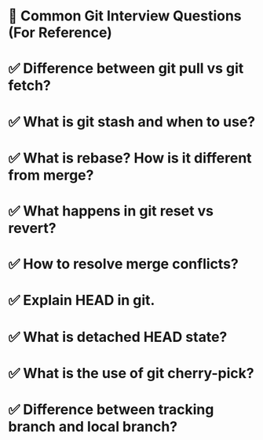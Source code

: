 # 🎯  Common Git Interview Questions (For Reference)


# ✅ Difference between git pull vs git fetch?
# ✅ What is git stash and when to use?
# ✅ What is rebase? How is it different from merge?
# ✅ What happens in git reset vs revert?
# ✅ How to resolve merge conflicts?
# ✅ Explain HEAD in git.
# ✅ What is detached HEAD state?
# ✅ What is the use of git cherry-pick?
# ✅ Difference between tracking branch and local branch?

